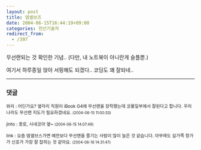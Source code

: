 ```yaml
---
layout: post
title: 뎀셀브즈
date: 2004-06-15T16:44:19+09:00
categories: 전산기술자
redirect_from:
  - /397
---
```


무선랜되는 것 확인한 기념.. (다만, 내 노트북이 아니란게 슬플뿐.)

여기서 하루종일 앉아 서핑해도 되겠다.. 코딩도 꽤 잘되네..

* * *

### 댓글



<!--- cmt:748 --->
<!--- mail: --->
<!--- parent:0 --->

<small>와리 : 어딘가요?  옆자리 직원이 iBook G4에 무선랜을 장착했는데   코몰일부에서 잘된다고 합니다.  우리나라도 무선랜 지도가 필요하겠네요. <small>(2004-06-15 11:00:33)</small></small>


<!--- cmt:749 --->
<!--- mail: --->
<!--- parent:0 --->

<small>jinto : 종로, 시네코아 옆~ <small>(2004-06-15 14:07:49)</small></small>


<!--- cmt:750 --->
<!--- mail: --->
<!--- parent:0 --->

<small>link : 요즘 뎀셀브스가면 예전보다 무선랜을 즐기는 사람이 많이 늘은 것 같습니다. 아무래도 길가쪽 창가가 신호가 가장 잘 잡히는 것 같아요. <small>(2004-06-16 14:31:47)</small></small>

